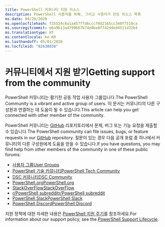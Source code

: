 ```yaml
---
title: PowerShell 커뮤니티 지원 리소스
description: PowerShell 사용자를 위해, 그리고 사용자가 만든 리소스 목록
ms.date: 04/29/2020
ms.openlocfilehash: f35524c8a1a457ffd6cccf0d2165cc340f7519ca
ms.sourcegitcommit: e6a9b13a4799667b74e0ba0f742dded4511d32b4
ms.translationtype: HT
ms.contentlocale: ko-KR
ms.lasthandoff: 05/01/2020
ms.locfileid: "82630838"
---
```

# <a name="getting-support-from-the-community"></a><span data-ttu-id="175d6-103">커뮤니티에서 지원 받기</span><span class="sxs-lookup"><span data-stu-id="175d6-103">Getting support from the community</span></span>

<span data-ttu-id="175d6-104">PowerShell 커뮤니티는 활기찬 공동 작업 사용자 그룹입니다.</span><span class="sxs-lookup"><span data-stu-id="175d6-104">The PowerShell Community is a vibrant and active group of users.</span></span> <span data-ttu-id="175d6-105">이 문서는 커뮤니티의 다른 구성원과 연결하는 데 도움이 될 수 있습니다.</span><span class="sxs-lookup"><span data-stu-id="175d6-105">This article can help you get connected with other member of the community.</span></span>

<span data-ttu-id="175d6-106">PowerShell 커뮤니티는 [GitHub](https://github.com/powershell/powershell/issues) 리포지토리에서 문제, 버그 또는 기능 요청을 제출할 수 있습니다.</span><span class="sxs-lookup"><span data-stu-id="175d6-106">The PowerShell community can file issues, bugs, or feature requests in our [GitHub](https://github.com/powershell/powershell/issues) repository.</span></span> <span data-ttu-id="175d6-107">질문이 있는 경우 다음 공개 포럼 중 하나에서 커뮤니티의 다른 구성원에게 도움을 얻을 수 있습니다.</span><span class="sxs-lookup"><span data-stu-id="175d6-107">If you have questions, you may find help from other members of the community in one of these public forums:</span></span>

- [<span data-ttu-id="175d6-108">사용자 그룹</span><span class="sxs-lookup"><span data-stu-id="175d6-108">User Groups</span></span>](https://aka.ms/psusergroup)
- [<span data-ttu-id="175d6-109">PowerShell 기술 커뮤니티</span><span class="sxs-lookup"><span data-stu-id="175d6-109">PowerShell Tech Community</span></span>](https://techcommunity.microsoft.com/t5/PowerShell/ct-p/WindowsPowerShell)
- [<span data-ttu-id="175d6-110">DSC 커뮤니티</span><span class="sxs-lookup"><span data-stu-id="175d6-110">DSC Community</span></span>](https://dsccommunity.org/)
- [<span data-ttu-id="175d6-111">PowerShell.org</span><span class="sxs-lookup"><span data-stu-id="175d6-111">PowerShell.org</span></span>](https://powershell.org/)
- [<span data-ttu-id="175d6-112">StackOverFlow</span><span class="sxs-lookup"><span data-stu-id="175d6-112">StackOverFlow</span></span>](https://stackoverflow.com/questions/tagged/powershell)
- [<span data-ttu-id="175d6-113">r/PowerShell subreddit</span><span class="sxs-lookup"><span data-stu-id="175d6-113">r/PowerShell subreddit</span></span>](https://www.reddit.com/r/PowerShell/)
- [<span data-ttu-id="175d6-114">PowerShell Slack</span><span class="sxs-lookup"><span data-stu-id="175d6-114">PowerShell Slack</span></span>](https://join.slack.com/t/powershell/shared_invite/enQtNjk2ODE4MTkxNTY4LWJlOTU3NzBiYWFiMjM3Mzg3M2E5OGJiNGE4YjVhODVlNWNlY2I2ZWRkNGY2NjE4MThiYTg4OWI5NjA4MDM3ZjQ)
- [<span data-ttu-id="175d6-115">PowerShell Discord</span><span class="sxs-lookup"><span data-stu-id="175d6-115">PowerShell Discord</span></span>](https://discord.gg/Ju25cw6)

<span data-ttu-id="175d6-116">지원 정책에 대한 자세한 내용은 [PowerShell 지원 주기](/powershell/scripting/powershell-support-lifecycle)를 참조하세요.</span><span class="sxs-lookup"><span data-stu-id="175d6-116">For information about our support policy, see the [PowerShell Support Lifecycle](/powershell/scripting/powershell-support-lifecycle).</span></span>
